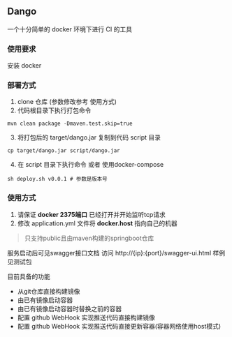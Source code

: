 ## Dango 

一个十分简单的 docker 环境下进行 CI 的工具

### 使用要求

安装 docker

### 部署方式

1. clone 仓库 (参数修改参考 使用方式)
2. 代码根目录下执行打包命令
 ```shell script
mvn clean package -Dmaven.test.skip=true
 ```
3. 将打包后的 target/dango.jar 复制到代码 script 目录
  ```shell script
cp target/dango.jar script/dango.jar
  ```
4. 在 script 目录下执行命令 或者 使用docker-compose
```shell script
sh deploy.sh v0.0.1 # 参数是版本号
```

### 使用方式

1. 请保证 **docker 2375端口** 已经打开并开始监听tcp请求
2. 修改 application.yml 文件将 **docker.host** 指向自己的机器

> 只支持public且由maven构建的springboot仓库

服务启动后可见swagger接口文档 访问 http://{ip}:{port}/swagger-ui.html 
样例见测试包

目前具备的功能

* 从git仓库直接构建镜像
* 由已有镜像启动容器
* 由已有镜像启动容器时替换之前的容器
* 配置 github WebHook 实现推送代码直接构建镜像
* 配置 github WebHook 实现推送代码直接更新容器(容器网络使用host模式)